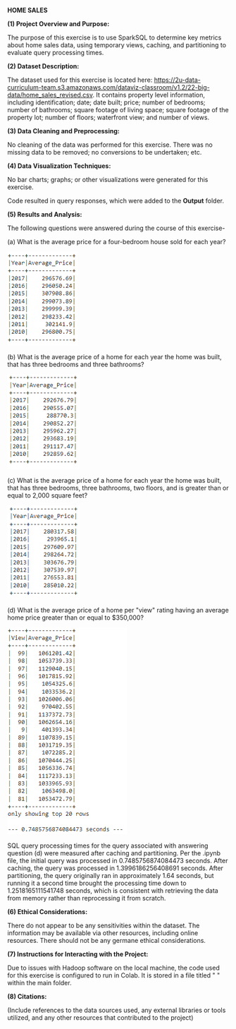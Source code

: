**HOME SALES**


**(1) Project Overview and Purpose:**


The purpose of this exercise is to use SparkSQL to determine key metrics about home sales data, using temporary views, caching, and partitioning to evaluate query processing times.


**(2) Dataset Description:**


The dataset used for this exercise is located here: https://2u-data-curriculum-team.s3.amazonaws.com/dataviz-classroom/v1.2/22-big-data/home_sales_revised.csv. It contains property level information, including identification; date; date built; price; number of bedrooms; number of bathrooms; square footage of living space; square footage of the property lot; number of floors; waterfront view; and number of views.


**(3) Data Cleaning and Preprocessing:**


No cleaning of the data was performed for this exercise. There was no missing data to be removed; no conversions to be undertaken; etc.


**(4) Data Visualization Techniques:**


No bar charts; graphs; or other visualizations were generated for this exercise.

Code resulted in query responses, which were added to the **Output** folder.


**(5) Results and Analysis:**


The following questions were answered during the course of this exercise-


(a) What is the average price for a four-bedroom house sold for each year?

![Question a](Output/1_ap_4.png)

(b) What is the average price of a home for each year the home was built, that has three bedrooms and three bathrooms?

![Question b](Output/2_ap_3_3.png)

(c) What is the average price of a home for each year the home was built, that has three bedrooms, three bathrooms, two floors, and is greater than or equal to 2,000 square feet?

![Question c](Output/3_ap_3_3_2_2000.png)

(d) What is the average price of a home per "view" rating having an average home price greater than or equal to $350,000?

![Question d](Output/4_view_350000.png)


SQL query processing times for the query associated with answering question (d) were measured after caching and partitioning. Per the .ipynb file, the initial query was processed in 0.7485756874084473 seconds. After caching, the query was processed in 1.3996186256408691 seconds. After partitioning, the query originally ran in approximately 1.64 seconds, but running it a second time brought the processing time down to 1.2518165111541748 seconds, which is consistent with retrieving the data from memory rather than reprocessing it from scratch.



**(6) Ethical Considerations:**


There do not appear to be any sensitivities within the dataset. The information may be available via other resources, including online resources. There should not be any germane ethical considerations.


**(7) Instructions for Interacting with the Project:**

Due to issues with Hadoop software on the local machine, the code used for this exercise is configured to run in Colab. It is stored in a file titled " " within the main folder.



**(8) Citations:**


(Include references to the data sources used, any external libraries or tools utilized, and any other resources that contributed to the project)
